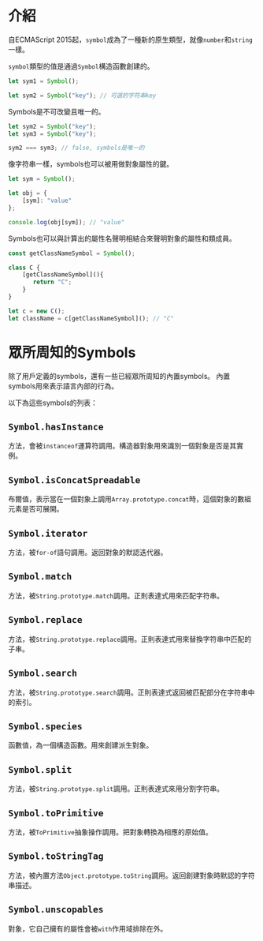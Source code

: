 # 介紹

自ECMAScript 2015起，`symbol`成為了一種新的原生類型，就像`number`和`string`一樣。

`symbol`類型的值是通過`Symbol`構造函數創建的。

```ts
let sym1 = Symbol();

let sym2 = Symbol("key"); // 可選的字符串key
```

Symbols是不可改變且唯一的。

```ts
let sym2 = Symbol("key");
let sym3 = Symbol("key");

sym2 === sym3; // false, symbols是唯一的
```

像字符串一樣，symbols也可以被用做對象屬性的鍵。

```ts
let sym = Symbol();

let obj = {
    [sym]: "value"
};

console.log(obj[sym]); // "value"
```

Symbols也可以與計算出的屬性名聲明相結合來聲明對象的屬性和類成員。

```ts
const getClassNameSymbol = Symbol();

class C {
    [getClassNameSymbol](){
       return "C";
    }
}

let c = new C();
let className = c[getClassNameSymbol](); // "C"
```

# 眾所周知的Symbols

除了用戶定義的symbols，還有一些已經眾所周知的內置symbols。
內置symbols用來表示語言內部的行為。

以下為這些symbols的列表：

## `Symbol.hasInstance`

方法，會被`instanceof`運算符調用。構造器對象用來識別一個對象是否是其實例。

## `Symbol.isConcatSpreadable`

布爾值，表示當在一個對象上調用`Array.prototype.concat`時，這個對象的數組元素是否可展開。

## `Symbol.iterator`

方法，被`for-of`語句調用。返回對象的默認迭代器。

## `Symbol.match`

方法，被`String.prototype.match`調用。正則表達式用來匹配字符串。

## `Symbol.replace`

方法，被`String.prototype.replace`調用。正則表達式用來替換字符串中匹配的子串。

## `Symbol.search`

方法，被`String.prototype.search`調用。正則表達式返回被匹配部分在字符串中的索引。

## `Symbol.species`

函數值，為一個構造函數。用來創建派生對象。

## `Symbol.split`

方法，被`String.prototype.split`調用。正則表達式來用分割字符串。

## `Symbol.toPrimitive`

方法，被`ToPrimitive`抽象操作調用。把對象轉換為相應的原始值。

## `Symbol.toStringTag`

方法，被內置方法`Object.prototype.toString`調用。返回創建對象時默認的字符串描述。

## `Symbol.unscopables`

對象，它自己擁有的屬性會被`with`作用域排除在外。
